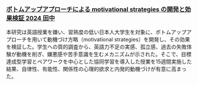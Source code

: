 ### [ボトムアップアプローチによる motivational strategies の開発と効果検証 2024 田中](/論文/動機づけ/ボトムアップアプローチによる%20motivational%20strategies%20の開発と効果検証-2024田中.pdf)
本研究は英語授業を嫌い、習熟度の低い日本人大学生を対象に、ボトムアップアプローチを用いて動機づけ方略（motivational strategies）を開発し、その効果を検証した。学生への質的調査から、英語力不足の実感、孤立感、過去の失敗体験が動機を削ぎ、嫌悪感や苦手意識を生むメカニズムが示された。そこで、目標達成型学習とペアワークを中心とした協同学習を導入した授業を15週間実施した結果、自律性、有能性、関係性の心理的欲求と内発的動機づけが有意に高まった。